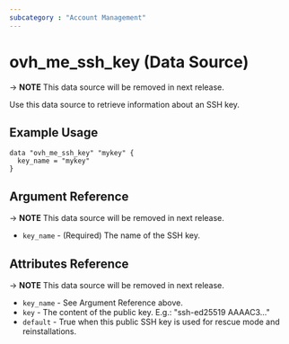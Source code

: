 ```yaml
---
subcategory : "Account Management"
---
```


# ovh_me_ssh_key (Data Source)

-> __NOTE__ This data source will be removed in next release.

Use this data source to retrieve information about an SSH key.

## Example Usage

```hcl
data "ovh_me_ssh_key" "mykey" {
  key_name = "mykey"
}
```

## Argument Reference

-> __NOTE__ This data source will be removed in next release.


* `key_name` - (Required) The name of the SSH key.

## Attributes Reference

-> __NOTE__ This data source will be removed in next release.


* `key_name` - See Argument Reference above.
* `key` - The content of the public key.
E.g.: "ssh-ed25519 AAAAC3..."
* `default` - True when this public SSH key is used for rescue mode and reinstallations.
